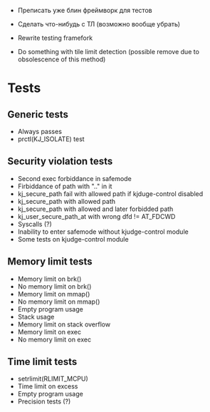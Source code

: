  - Преписать уже блин фреймворк для тестов
 - Сделать что-нибудь с ТЛ (возможно вообще убрать)

 - Rewrite testing framefork
 - Do something with tile limit detection (possible remove due to obsolescence of this method)

# Tests
## Generic tests
 - Always passes
 - prctl(KJ_ISOLATE) test

## Security violation tests
 - Second exec forbiddance in safemode
 - Firbiddance of path with ".." in it
 - kj_secure_path fail with allowed path if kjduge-control disabled
 - kj_secure_path with allowed path
 - kj_secure_path with allowed and later forbidded path
 - kj_user_secure_path_at with wrong dfd != AT_FDCWD
 - Syscalls (?)
 - Inability to enter safemode without kjudge-control module
 - Some tests on kjudge-control module

## Memory limit tests
 - Memory limit on brk()
 - No memory limit on brk()
 - Memory limit on mmap()
 - No memory limit on mmap()
 - Empty program usage
 - Stack usage
 - Memory limit on stack overflow
 - Memory limit on exec
 - No memory limit on exec


## Time limit tests
 - setrlimit(RLIMIT_MCPU)
 - Time limit on excess
 - Empty program usage
 - Precision tests (?)
